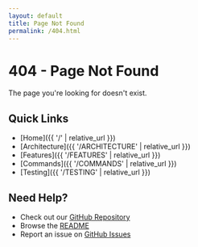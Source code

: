```yaml
---
layout: default
title: Page Not Found
permalink: /404.html
---
```


# 404 - Page Not Found

The page you're looking for doesn't exist.

## Quick Links

- [Home]({{ '/' | relative_url }})
- [Architecture]({{ '/ARCHITECTURE' | relative_url }})
- [Features]({{ '/FEATURES' | relative_url }})
- [Commands]({{ '/COMMANDS' | relative_url }})
- [Testing]({{ '/TESTING' | relative_url }})

## Need Help?

- Check out our [GitHub Repository](https://github.com/iAviPro/testteller-agent)
- Browse the [README](https://github.com/iAviPro/testteller-agent/blob/main/README.md)
- Report an issue on [GitHub Issues](https://github.com/iAviPro/testteller-agent/issues)